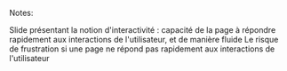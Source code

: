 Notes:

Slide présentant la notion d'interactivité : capacité de la page à répondre rapidement aux interactions de l'utilisateur, et de manière fluide
Le risque de frustration si une page ne répond pas rapidement aux interactions de l'utilisateur
